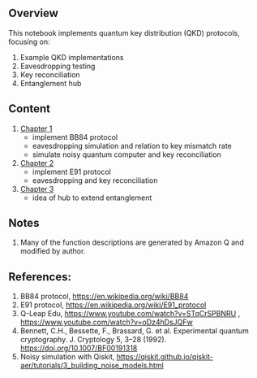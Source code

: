 ## Overview
This notebook implements quantum key distribution (QKD) protocols, focusing on:

1. Example QKD implementations
2. Eavesdropping testing
3. Key reconciliation
4. Entanglement hub

## Content
1. [Chapter 1](01_bb84.ipynb) 
    - implement BB84 protocol
    - eavesdropping simulation and relation to key mismatch rate
    - simulate noisy quantum computer and key reconciliation
2. [Chapter 2](02_e91.ipynb)
    - implement E91 protocol
    - eavesdropping and key reconciliation
3. [Chapter 3](03_share_key_with_hub.ipynb)
    - idea of hub to extend entanglement

## Notes
1. Many of the function descriptions are generated by Amazon Q and modified by author.

## References:
1. BB84 protocol, https://en.wikipedia.org/wiki/BB84
2. E91 protocol, https://en.wikipedia.org/wiki/E91_protocol
3. Q-Leap Edu, https://www.youtube.com/watch?v=STqCrSPBNRU , https://www.youtube.com/watch?v=oDz4hDsJQFw 
4. Bennett, C.H., Bessette, F., Brassard, G. et al. Experimental quantum cryptography. J. Cryptology 5, 3–28 (1992). https://doi.org/10.1007/BF00191318
5. Noisy simulation with Qiskit, https://qiskit.github.io/qiskit-aer/tutorials/3_building_noise_models.html